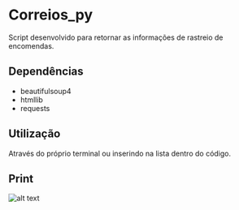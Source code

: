 # Correios_py
Script desenvolvido para retornar as informações de rastreio de encomendas. 

## Dependências
* beautifulsoup4
* htmllib
* requests

## Utilização

Através do próprio terminal ou inserindo na lista dentro do código.

## Print

![alt text](https://i.imgur.com/cNHDQWF.png "No Terminal")

